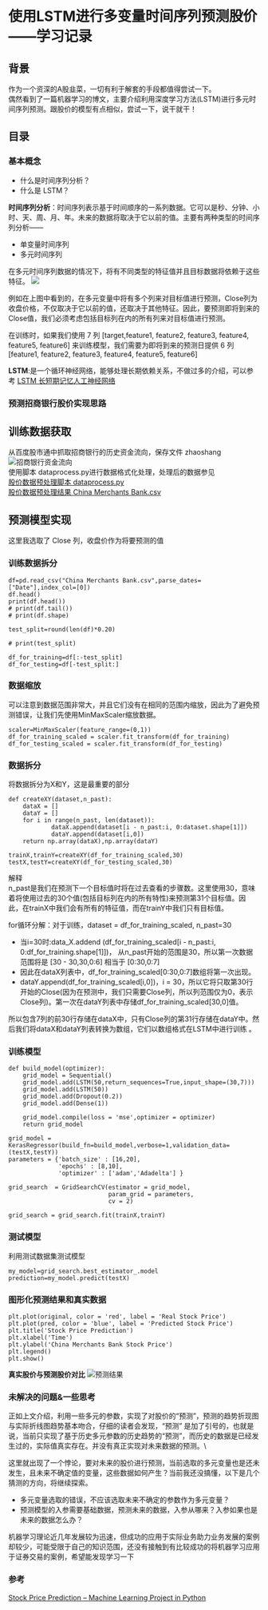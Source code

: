 # 使用LSTM进行多变量时间序列预测股价——学习记录
## 背景
作为一个资深的A股韭菜，一切有利于解套的手段都值得尝试一下。\
偶然看到了一篇机器学习的博文，主要介绍利用深度学习方法(LSTM)进行多元时间序列预测。跟股价的模型有点相似，尝试一下，说干就干！
## 目录
### 基本概念
* 什么是时间序列分析？
* 什么是 LSTM？

**时间序列分析**：时间序列表示基于时间顺序的一系列数据。它可以是秒、分钟、小时、天、周、月、年。未来的数据将取决于它以前的值。主要有两种类型的时间序列分析——
* 单变量时间序列
* 多元时间序列

在多元时间序列数据的情况下，将有不同类型的特征值并且目标数据将依赖于这些特征。
![](/pics/price.jpg)

例如在上图中看到的，在多元变量中将有多个列来对目标值进行预测，Close列为收盘价格，不仅取决于它以前的值，还取决于其他特征。因此，要预测即将到来的Close值，我们必须考虑包括目标列在内的所有列来对目标值进行预测。

在训练时，如果我们使用 7 列 [target,feature1, feature2, feature3, feature4, feature5, feature6] 来训练模型，我们需要为即将到来的预测日提供 6 列 [feature1, feature2, feature3, feature4, feature5, feature6]

**LSTM**:是一个循环神经网络，能够处理长期依赖关系，不做过多的介绍，可以参考 [LSTM 长短期记忆人工神经网络](https://baike.baidu.com/item/%E9%95%BF%E7%9F%AD%E6%9C%9F%E8%AE%B0%E5%BF%86%E4%BA%BA%E5%B7%A5%E7%A5%9E%E7%BB%8F%E7%BD%91%E7%BB%9C/17541107?fr=ge_ala)


### 预测招商银行股价实现思路
## 训练数据获取
从百度股市通中抓取招商银行的历史资金流向，保存文件 zhaoshang ![招商银行资金流向](/pics/history.jpg) \
使用脚本 dataprocess.py进行数据格式化处理，处理后的数据参见 \
[股价数据预处理脚本 dataprocess.py](/dataprocess.py) \
[股价数据预处理结果 China Merchants Bank.csv](/China%20Merchants%20Bank.csv)

## 预测模型实现
这里我选取了 Close 列，收盘价作为将要预测的值
### 训练数据拆分
 ```
df=pd.read_csv("China Merchants Bank.csv",parse_dates=["Date"],index_col=[0])
df.head()
print(df.head())
# print(df.tail())
# print(df.shape)

test_split=round(len(df)*0.20)

# print(test_split)

df_for_training=df[:-test_split]
df_for_testing=df[-test_split:]
 ```   

### 数据缩放
可以注意到数据范围非常大，并且它们没有在相同的范围内缩放，因此为了避免预测错误，让我们先使用MinMaxScaler缩放数据。

```
scaler=MinMaxScaler(feature_range=(0,1))
df_for_training_scaled = scaler.fit_transform(df_for_training)
df_for_testing_scaled = scaler.fit_transform(df_for_testing)
```

### 数据拆分
将数据拆分为X和Y，这是最重要的部分

```
def createXY(dataset,n_past):
    dataX = []
    dataY = []
    for i in range(n_past, len(dataset)):
            dataX.append(dataset[i - n_past:i, 0:dataset.shape[1]])
            dataY.append(dataset[i,0])
    return np.array(dataX),np.array(dataY)    

trainX,trainY=createXY(df_for_training_scaled,30)
testX,testY=createXY(df_for_testing_scaled,30)
```

解释 \
n_past是我们在预测下一个目标值时将在过去查看的步骤数。这里使用30，意味着将使用过去的30个值(包括目标列在内的所有特性)来预测第31个目标值。因此，在trainX中我们会有所有的特征值，而在trainY中我们只有目标值。

for循环分解：对于训练，dataset = df_for_training_scaled, n_past=30 
* 当i=30时:data_X.addend (df_for_training_scaled[i - n_past:i, 0:df_for_training.shape[1]])，
从n_past开始的范围是30，所以第一次数据范围将是 [30 - 30,30,0:6] 相当于 [0:30,0:7]
* 因此在dataX列表中，df_for_training_scaled[0:30,0:7]数组将第一次出现。
* dataY.append(df_for_training_scaled[i,0])，i = 30，所以它将只取第30行开始的Close(因为在预测中，我们只需要Close列，所以列范围仅为0，表示Close列)。第一次在dataY列表中存储df_for_training_scaled[30,0]值。

所以包含7列的前30行存储在dataX中，只有Close列的第31行存储在dataY中。然后我们将dataX和dataY列表转换为数组，它们以数组格式在LSTM中进行训练 。

### 训练模型

```
def build_model(optimizer):
    grid_model = Sequential()
    grid_model.add(LSTM(50,return_sequences=True,input_shape=(30,7)))
    grid_model.add(LSTM(50))
    grid_model.add(Dropout(0.2))
    grid_model.add(Dense(1))

    grid_model.compile(loss = 'mse',optimizer = optimizer)
    return grid_model

grid_model = KerasRegressor(build_fn=build_model,verbose=1,validation_data=(testX,testY))
parameters = {'batch_size' : [16,20],
              'epochs' : [8,10],
              'optimizer' : ['adam','Adadelta'] }

grid_search  = GridSearchCV(estimator = grid_model,
                            param_grid = parameters,
                            cv = 2)

grid_search = grid_search.fit(trainX,trainY)
```

### 测试模型
利用测试数据集测试模型
```
my_model=grid_search.best_estimator_.model
prediction=my_model.predict(testX)
```

### 图形化预测结果和真实数据

```
plt.plot(original, color = 'red', label = 'Real Stock Price')
plt.plot(pred, color = 'blue', label = 'Predicted Stock Price')
plt.title('Stock Price Prediction')
plt.xlabel('Time')
plt.ylabel('China Merchants Bank Stock Price')
plt.legend()
plt.show()

```

**真实股价与预测股价对比** 
![预测结果](/pics/pred_stock.jpg)

### 未解决的问题&一些思考
正如上文介绍，利用一些多元的参数，实现了对股价的“预测”，预测的趋势折现图与实际折线图趋势基本吻合，仔细的读者会发现，“预测” 是加了引号的，也就是说，当前只实现了基于历史多元参数的历史趋势的“预测”，而历史的数据是已经发生过的，实际值真实存在。并没有真正实现对未来数据的预测。\

这里就出现了一个悖论，要对未来的股价进行预测，当前选取的多元变量也是还未发生，且未来不确定值的变量，这些数据如何产生？当前我还没搞懂，以下是几个猜测的方向，将继续探索。

* 多元变量选取的错误，不应该选取未来不确定的参数作为多元变量？
* 预测模型的入参需要基础数据，预测未来的数据，入参从哪来？入参如果也是未来的数据怎么办？

机器学习理论近几年发展较为迅速，但成功的应用于实际业务助力业务发展的案例却较少，可能受限于自己的知识范围，还没有接触到有比较成功的将机器学习应用于证券交易的案例，希望能发现学习一下

### 参考
[Stock Price Prediction – Machine Learning Project in Python](https://data-flair.training/blogs/stock-price-prediction-machine-learning-project-in-python/)

